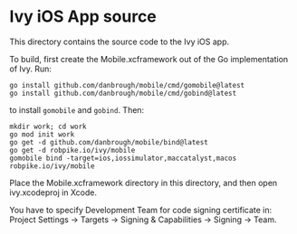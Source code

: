 # Ivy iOS App source

This directory contains the source code to the Ivy iOS app.

To build, first create the Mobile.xcframework out of the Go
implementation of Ivy. Run:

```
go install github.com/danbrough/mobile/cmd/gomobile@latest
go install github.com/danbrough/mobile/cmd/gobind@latest
```

to install `gomobile` and `gobind`. Then:

```
mkdir work; cd work
go mod init work
go get -d github.com/danbrough/mobile/bind@latest
go get -d robpike.io/ivy/mobile
gomobile bind -target=ios,iossimulator,maccatalyst,macos robpike.io/ivy/mobile
```

Place the Mobile.xcframework directory in this directory, and
then open ivy.xcodeproj in Xcode.

You have to specify Development Team for code signing certificate in:
Project Settings -> Targets -> Signing & Capabilities -> Signing -> Team.
